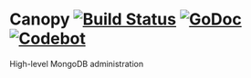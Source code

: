 # Canopy  [![Build Status](https://travis-ci.org/dustinrc/canopy.png)](https://travis-ci.org/dustinrc/canopy "Build Status") [![GoDoc](https://godoc.org/github.com/dustinrc/canopy?status.png)](http://godoc.org/github.com/dustinrc/canopy "GoDoc") [![Codebot](https://codebot.io/badge/github.com/dustinrc/canopy.png)](http://codebot.io/doc/pkg/github.com/dustinrc/canopy "Codebot")

High-level MongoDB administration

